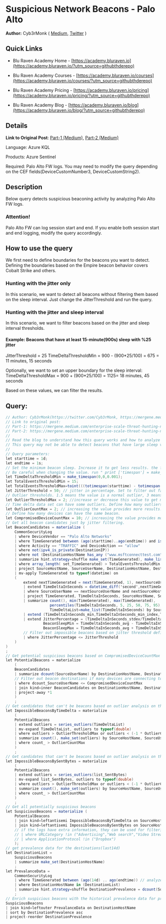 # Suspicious Network Beacons - Palo Alto
**Author:** Cyb3rMonk ( [Medium](https://mergene.medium.com), [Twitter](https://twitter.com/Cyb3rMonk) )

## Quick Links

* Blu Raven Academy Home - [https://academy.bluraven.io](https://academy.bluraven.io/?utm_source=githubthderepo)
  
* Blu Raven Academy Courses - [https://academy.bluraven.io/courses](https://academy.bluraven.io/courses/?utm_source=githubthderepo)

* Blu Raven Academy Pricing - [https://academy.bluraven.io/pricing](https://academy.bluraven.io/pricing/?utm_source=githubthderepo)

* Blu Raven Academy Blog - [https://academy.bluraven.io/blog](https://academy.bluraven.io/blog/?utm_source=githubthderepo)

## Details

**Link to Original Post**: [Part-1 (Medium)](https://mergene.medium.com/enterprise-scale-threat-hunting-network-beacon-detection-with-unsupervised-machine-learning-and-277c4c30304f), 
[Part-2 (Medium)](https://mergene.medium.com/enterprise-scale-threat-hunting-network-beacon-detection-with-unsupervised-ml-and-kql-part-2-bff46cfc1e7e)

Language: Azure KQL

Products: Azure Sentinel

Required: Palo Alto FW logs. You may need to modify the query depending on the CEF fields(DeviceCustomNumber3, DeviceCustomString2).


## Description

Below query detects suspicious beaconing activity by analyzing Palo Alto FW logs.

### Attention!
Palo Alto FW can log session start and end. If you enable both session start and end logging, modify the query accordingly.

## How to use the query
We first need to define boundaries for the beacons you want to detect. Defining the boundaries based on the Empire beacon behavior covers Cobalt Strike and others.
### Hunting with the jitter only
In this scenario, we want to detect all beacons without filtering them based on the sleep interval. Just change the JitterThreshold and run the query.
### Hunting with the jitter and sleep interval
In this scenario, we want to filter beacons based on the jitter and sleep interval thresholds. 
#### Example: Beacons that have at least 15-minute(900s) sleep with %25 jitter
JitterThreshold = 25
TimeDeltaThresholdMin = 900 -  (900*25/100) = 675 = 11 minutes, 15 seconds

Optionally, we want to set an upper boundary for the sleep interval:
TimeDeltaThresholdMax = 900 + (900*25/100) = 1125= 18 minutes, 45 seconds

Based on these values, we can filter the results.

**Query:**
---

```C#
// Author: Cyb3rMonk(https://twitter.com/Cyb3rMonk, https://mergene.medium.com)
// Link to original post:
// Part-1: https://mergene.medium.com/enterprise-scale-threat-hunting-network-beacon-detection-with-unsupervised-machine-learning-and-277c4c30304f
// Part-2: https://mergene.medium.com/enterprise-scale-threat-hunting-network-beacon-detection-with-unsupervised-ml-and-kql-part-2-bff46cfc1e7e
//
// Read the blog to understand how this query works and how to analyze the results.
// This query may not be able to detect beacons that have large sleep values like 6h-1d. Refactoring and additional analysis are required. 
//
// Query parameters:
let starttime = 1d;
let endtime = 1s;
// Set the minimum beacon sleep. Increase it to get less results. the format is (hour,minute,second.milisecond).
// Be careful when changing the value. run " print ['timespan'] = make_timespan(0, x, y) " to verify you have the correct value set. 
let TimeDeltaThresholdMin = make_timespan(0,0,0.001); 
let TotalEventsThresholdMin = 15;
let TotalEventsThresholdMax=toint(((totimespan(starttime) - totimespan(endtime))/TimeDeltaThresholdMin));
let JitterThreshold = 50; // jitter in percentage. Set to filter out false positives: small threshold means tighter filtering/fewer results.
// Outlier thresholds. 1.5 means the value is a normal outlier, 3 means the value is far far out.
let OutlierThresholdMax = 2; //increase or decrease this value to get more or less results
// Time delta data set can have some outliers. Define how many outliers are acceptable for a beacon. Values between 1 to 3 should be fine.
let OutlierCountMax = 2; // increasing the value provides more results.
// Define how many devices can have the same beacon. 
let CompromisedDeviceCountMax = 10; // increasing the value provides more results. 
// Get all beacon candidates just by jitter filtering.
let BeaconCandidates = materialize (
    CommonSecurityLog
    | where DeviceVendor == "Palo Alto Networks"
    | where TimeGenerated between (ago(starttime)..ago(endtime)) and isnotempty(SourceUserName)
    | where Activity == "TRAFFIC" and DeviceAction == "allow"
    | where not(ipv4_is_private(DestinationIP))
    | where not (DestinationHostName has_any ("www.msftconnecttest.com","mp.microsoft.com")) // exclude known trusted destinations. 
    | summarize hint.strategy=shuffle make_set(TimeGenerated), make_list(SentBytes), make_list(ReceivedBytes), TotalDuration=sum(DeviceCustomNumber3) by  SourceHostName, SourceUserName, DestinationHostName, DestinationIP, DestinationPort, ApplicationProtocol, URLCategory=DeviceCustomString2
    | where array_length( set_TimeGenerated) > TotalEventsThresholdMin and array_length(set_TimeGenerated) < TotalEventsThresholdMax
    | project SourceHostName, SourceUserName, DestinationHostName, DestinationIP, DestinationPort, ApplicationProtocol, URLCategory, list_SentBytes, list_ReceivedBytes, TimeGenerated = array_sort_asc(set_TimeGenerated), TotalDuration
    | mv-apply TimeGenerated to typeof(datetime) on 
    (     
        extend nextTimeGenerated = next(TimeGenerated, 1), nextSourceUserName = next(SourceUserName, 1),nextSourceHostName = next(SourceHostName, 1) , nextDestinationHostCF = next(DestinationHostName, 1), nextDestinationIP = next(DestinationIP, 1)
        | extend TimeDeltaInSeconds = datetime_diff('second',nextTimeGenerated,TimeGenerated)
        | where SourceUserName == nextSourceUserName and nextSourceHostName == SourceHostName and nextDestinationHostCF == DestinationHostName and nextDestinationIP == DestinationIP
        | project TimeGenerated, TimeDeltaInSeconds, SourceHostName, SourceUserName, DestinationHostName, DestinationIP, DestinationPort
        | summarize count(), min(TimeGenerated), max(TimeGenerated),
                    percentiles(TimeDeltaInSeconds, 5, 25, 50, 75, 95), // percentiles analyzes the distribution of the values. Can be used for making a decision or FP tuning.
                    TimeDeltaList=make_list(TimeDeltaInSeconds) by SourceHostName, SourceUserName, DestinationHostName, DestinationIP, DestinationPort
        | extend (TimeDeltaInSeconds_min,TimeDeltaInSeconds_min_index,TimeDeltaInSeconds_max,TimeDeltaInSeconds_max_index,TimeDeltaInSeconds_avg,TimeDeltaInSeconds_stdev,TimeDeltaInSeconds_variance) = series_stats(TimeDeltaList)
        | extend JitterPercentage = (TimeDeltaInSeconds_stdev/TimeDeltaInSeconds_avg)*100,
                 BeaconSleepMin = TimeDeltaInSeconds_avg - TimeDeltaInSeconds_stdev,
                 BeaconSleepMax = TimeDeltaInSeconds_avg + TimeDeltaInSeconds_stdev
        // Filter out impossible beacons based on jitter threshold defined.
        | where JitterPercentage <= JitterThreshold
    )
)
;
// Get potential suspicious beacons based on CompromisedDeviceCountMax
let PotentialBeacons = materialize 
    (
    BeaconCandidates
    | summarize dcount(SourceUserName) by DestinationHostName, DestinationPort
    // Filter out beacon destinations if many devices are connecting to the same destination (like windows update)
    | where dcount_SourceUserName <= CompromisedDeviceCountMax
    | join kind=inner BeaconCandidates on DestinationHostName, DestinationPort
    | project-away *1
    )
    ;
// Get candidates that can't be beacons based on outlier analysis on the time delta
let ImpossibleBeaconsByTimeDelta = materialize 
    (
    PotentialBeacons
    | extend outliers = series_outliers(TimeDeltaList)
    | mv-expand TimeDeltaList, outliers to typeof(double)
    | where outliers > OutlierThresholdMax or outliers < (-1 * OutlierCountMax) // outlier can be negative or positive.
    | summarize count(), make_set(outliers) by SourceHostName, SourceUserName, DestinationHostName, DestinationIP, DestinationPort, ApplicationProtocol, URLCategory
    | where count_ > OutlierCountMax
    )
    ;
// Get candidates that can't be beacons based on outlier analysis on the sent bytes
let ImpossibleBeaconsBySentBytes = materialize 
    (
    PotentialBeacons
    | extend outliers = series_outliers(list_SentBytes)
    | mv-expand list_SentBytes, outliers to typeof(double)
    | where outliers > OutlierThresholdMax or outliers < (-1 * OutlierCountMax) // outlier can be negative or positive.
    | summarize count(), make_set(outliers) by SourceHostName, SourceUserName, DestinationHostName, DestinationIP, DestinationPort, ApplicationProtocol, URLCategory
    | where count_ > OutlierCountMax
    )
    ;
// Get all potentially suspicious beacons
let SuspiciousBeacons = materialize (
    PotentialBeacons
    | join kind=leftantisemi ImpossibleBeaconsByTimeDelta on SourceHostName, SourceUserName, DestinationHostName, DestinationIP, DestinationPort, ApplicationProtocol, URLCategory
    | join kind=leftantisemi ImpossibleBeaconsBySentBytes on SourceHostName, SourceUserName, DestinationHostName, DestinationIP, DestinationPort, ApplicationProtocol, URLCategory
    // if the logs have extra information, they can be used for filtering the nonmalicious destinations
    // | where URLCategory !in ("Advertising","Web search","Video Streaming")
    // | where ApplicationProtocol !in ("Dropbox")
    );
// get prevalence data for the destinations(last14d)
let DestinationList = 
    SuspiciousBeacons
    | summarize make_set(DestinationHostName)
    ;
let PrevalanceData = 
    CommonSecurityLog
    | where TimeGenerated between (ago(14d) .. ago(endtime)) // analyze the duration before the last beacon connection
    | where DestinationHostName in (DestinationList)
    | summarize hint.strategy=shuffle DestinationPrevalence = dcount(SourceUserName) by DestinationHostName
    ;
// Enrich suspicious beacons with the historical prevalence data for prioritization
SuspiciousBeacons
| join kind=leftouter PrevalanceData on DestinationHostName
| sort by DestinationPrevalence asc
| project-reorder DestinationPrevalence
```
